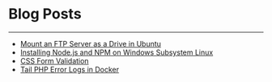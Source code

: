 # Blog Posts
---

 - [Mount an FTP Server as a Drive in Ubuntu](#/blogpost/mount-ftp-as-drive)
 - [Installing Node.js and NPM on Windows Subsystem Linux](#/blogpost/installing-node-js-and-npm-on-windows-subsystem-linux)
 - [CSS Form Validation](#/blogpost/css-form-validation)
 - [Tail PHP Error Logs in Docker](#/blogpost/tail-php-error-logs-in-docker)
